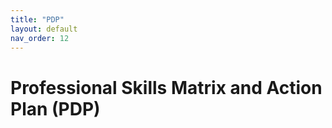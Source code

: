 ```yaml
---
title: "PDP"
layout: default
nav_order: 12
---
```

# Professional Skills Matrix and Action Plan (PDP)
